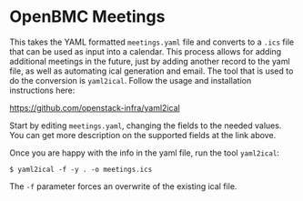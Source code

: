 OpenBMC Meetings
================

This takes the YAML formatted `meetings.yaml` file and converts to a `.ics`
file that can be used as input into a calendar. This process allows for adding
additional meetings in the future, just by adding another record to the yaml
file, as well as automating ical generation and email. The tool that is used to
do the conversion is `yaml2ical`. Follow the usage and installation
instructions here:

https://github.com/openstack-infra/yaml2ical

Start by editing `meetings.yaml`, changing the fields to the needed values. You
can get more description on the supported fields at the link above.

Once you are happy with the info in the yaml file, run the tool `yaml2ical`:

```
$ yaml2ical -f -y . -o meetings.ics
```

The `-f` parameter forces an overwrite of the existing ical file.
